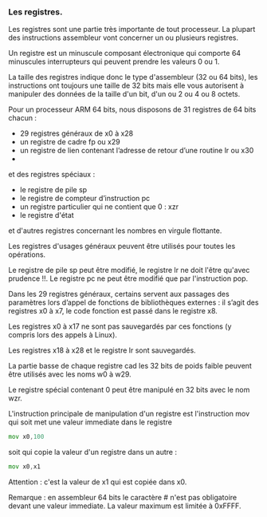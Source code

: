 ### Les registres.

Les registres sont une partie très importante de tout processeur. La plupart des instructions assembleur vont concerner un ou plusieurs registres.

Un registre est un minuscule composant électronique qui comporte 64 minuscules interrupteurs qui peuvent prendre les valeurs 0 ou 1.

La taille des registres indique donc le type d'assembleur (32 ou 64 bits), les instructions ont toujours une taille de 32 bits mais elle vous autorisent à manipuler des données de la taille d'un bit, d'un ou 2 ou 4 ou 8 octets. 

Pour un processeur ARM 64 bits, nous disposons de 31 registres de 64 bits chacun :
* 29 registres généraux  de x0 à x28
* un registre de cadre fp ou x29
* un registre de lien contenant l’adresse de retour d’une routine lr ou x30
* 
et des registres spéciaux :
* le registre de pile sp
* le registre de compteur d’instruction pc
* un registre particulier qui ne contient que 0 : xzr
* le registre d'état 

et d'autres registres concernant les nombres en virgule flottante.

Les registres d'usages généraux peuvent être utilisés pour toutes les opérations.

Le registre de pile sp peut être modifié, le registre lr ne doit l'être qu'avec prudence !!. Le registre pc ne peut être modifié que par l'instruction pop.

Dans les 29 registres généraux, certains servent aux passages des paramètres lors d’appel de fonctions de bibliothèques externes : il s’agit des registres x0 à x7, le code fonction est passé dans le registre x8.

Les registres x0 à x17 ne sont pas sauvegardés par ces fonctions (y compris lors des appels à Linux).

Les registres x18 à x28 et le registre lr sont sauvegardés.

La partie basse de chaque registre cad les 32 bits de poids faible peuvent être utilisés avec les noms w0 à w29.

Le registre spécial contenant 0 peut être manipulé en 32 bits avec le nom wzr.

L'instruction principale de manipulation d'un registre est l'instruction mov qui soit met une valeur immediate dans le registre
```asm
mov x0,100
```
soit qui copie la valeur d'un registre dans un autre :
```asm
mov x0,x1
```
Attention : c'est la valeur de x1 qui est copiée dans x0.

Remarque : en assembleur 64 bits le caractère # n'est pas obligatoire devant une valeur immediate.
           La valeur maximum est limitée à 0xFFFF.
           

